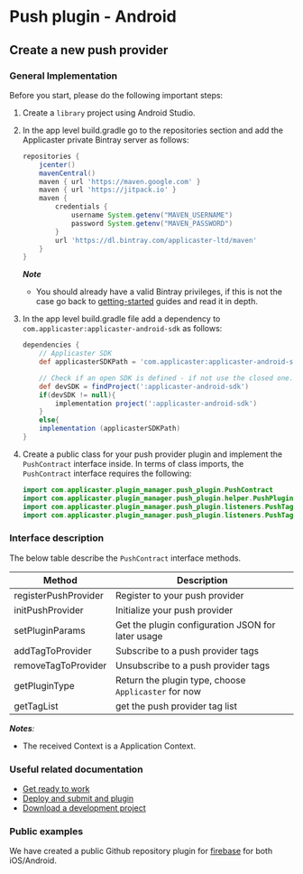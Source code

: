 # Push plugin - Android

## Create a new push provider

### General Implementation

Before you start, please do the following important steps:

1. Create a `library` project using Android Studio.
2. In the app level build.gradle go to the repositories section and add the Applicaster private Bintray server as follows: 

    ```gradle
    repositories {
        jcenter()
        mavenCentral()
        maven { url 'https://maven.google.com' }
        maven { url 'https://jitpack.io' }
        maven {
            credentials {
                username System.getenv("MAVEN_USERNAME")
                password System.getenv("MAVEN_PASSWORD")
            }
            url 'https://dl.bintray.com/applicaster-ltd/maven'
        }
    }
    ```

    *__Note__*
    * You should already have a valid Bintray privileges, if this is not the case go back to [getting-started](/getting-started/zapp-plugins.html) guides and read it in depth.
    
2. In the app level build.gradle file add a dependency to `com.applicaster:applicaster-android-sdk` as follows:
    ```gradle
    dependencies {
        // Applicaster SDK
        def applicasterSDKPath = 'com.applicaster:applicaster-android-sdk:2.38.2'

        // Check if an open SDK is defined - if not use the closed one.
        def devSDK = findProject(':applicaster-android-sdk')
        if(devSDK != null){
            implementation project(':applicaster-android-sdk')
        }
        else{
        implementation (applicasterSDKPath)
    }
    ```
3. Create a public class for your push provider plugin and implement the `PushContract` interface inside. In terms of class imports, the `PushContract` interface requires the following:

    ```java
    import com.applicaster.plugin_manager.push_plugin.PushContract
    import com.applicaster.plugin_manager.push_plugin.helper.PushPluginsType
    import com.applicaster.plugin_manager.push_plugin.listeners.PushTagLoadedI
    import com.applicaster.plugin_manager.push_plugin.listeners.PushTagRegistrationI
    ```

### Interface description

The below table describe the `PushContract` interface methods.

| Method | Description |
| --- | --- |
| registerPushProvider | Register to your push provider|
| initPushProvider | Initialize your push provider|
| setPluginParams | Get the plugin configuration JSON for later usage|
| addTagToProvider | Subscribe to a push provider tags |
| removeTagToProvider | Unsubscribe to a push provider tags |
| getPluginType | Return the plugin type, choose `Applicaster` for now|
| getTagList | get the push provider tag list |

*__Notes__:*

* The received Context is a Application Context.

### Useful related documentation

* [Get ready to work](/dev-env/intro.html)
* [Deploy and submit and plugin](/getting-started/deploy-and-submit.html)
* [Download a development project](/getting-started/download-development-project.html)


### Public examples

We have created a public Github repository plugin for [firebase](https://github.com/applicaster/zapp-push-plugin-firebase) for both iOS/Android.